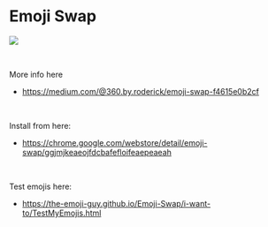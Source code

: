 # Emoji Swap
[![](https://data.jsdelivr.com/v1/package/gh/the-emoji-guy/Emoji-Swap/badge)](https://www.jsdelivr.com/package/gh/the-emoji-guy/Emoji-Swap)

<br/>

More info here

* https://medium.com/@360.by.roderick/emoji-swap-f4615e0b2cf

<br/>

Install from  here:

* https://chrome.google.com/webstore/detail/emoji-swap/ggjmjkeaeojfdcbafefloifeaepeaeah

<br/>

Test emojis here:

* https://the-emoji-guy.github.io/Emoji-Swap/i-want-to/TestMyEmojis.html
